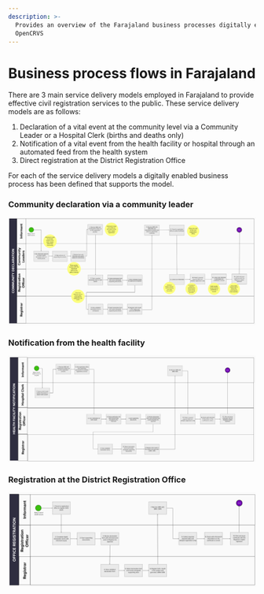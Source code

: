 ```yaml
---
description: >-
  Provides an overview of the Farajaland business processes digitally enabled by
  OpenCRVS
---
```


# Business process flows in Farajaland

There are 3 main service delivery models employed in Farajaland to provide effective civil registration services to the public. These service delivery models are as follows:

1. Declaration of a vital event at the community level via a Community Leader or a Hospital Clerk (births and deaths only)
2. Notification of a vital event from the health facility or hospital through an automated feed from the health system
3. Direct registration at the District Registration Office

For each of the service delivery models a digitally enabled business process has been defined that supports the model.

### Community declaration via a community leader

![Community declaration process](<../.gitbook/assets/Community declaration.png>)

### Notification from the health facility

![Health facility notification process in Farajaland](<../.gitbook/assets/Health facility notification.png>)

### Registration at the District Registration Office

![Office registration process in Farajaland](<../.gitbook/assets/Office registration.png>)

&#x20;
